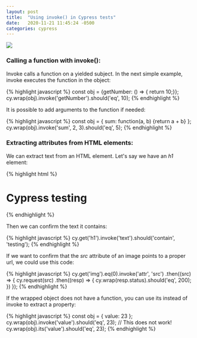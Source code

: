 ```yaml
---
layout: post
title:  "Using invoke() in Cypress tests"
date:   2020-11-21 11:45:24 -0500
categories: cypress
---
```


<div class="post-image">
  <img src="{{site.baseurl}}/assets/img/invoke.png">
</div>

### Calling a function with invoke():

Invoke calls a function on a yielded subject. In the next simple example, invoke executes the function in the object:

{% highlight javascript %}
const obj = {getNumber: () => { return 10;}};
cy.wrap(obj).invoke('getNumber').should('eq', 10); 
{% endhighlight %}

It is possible to add arguments to the function if needed:

{% highlight javascript %}
const obj = {
  sum: function(a, b) {return a + b}
};
cy.wrap(obj).invoke('sum', 2, 3).should('eq', 5);
{% endhighlight %}


### Extracting attributes from HTML elements:

We can extract text from an HTML element. Let's say we have an *h1* element:

{% highlight html %}
<h1>Cypress testing</h1>
{% endhighlight %}

Then we can confirm the text it contains:

{% highlight javascript %}
cy.get('h1').invoke('text').should('contain', 'testing');
{% endhighlight %}

If we want to confirm that the *src* attribute of an image points to a proper url, we could use this code:

{% highlight javascript %}
cy.get('img').eq(0).invoke('attr', 'src')
  .then((src) => {
    cy.request(src)
      .then((resp) => {
        cy.wrap(resp.status).should('eq', 200);
       })
  });
{% endhighlight %}

If the wrapped object does not have a function, you can use its instead of invoke to extract a property:

{% highlight javascript %}
const obj = {
  value: 23
};
cy.wrap(obj).invoke('value').should('eq', 23); // This does not work!
cy.wrap(obj).its('value').should('eq', 23);
{% endhighlight %}
